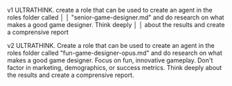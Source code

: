 v1
ULTRATHINK. create a role that can be used to create an agent in the roles folder called     │
│   "senior-game-designer.md" and do research on what makes a good game designer. Think deeply   │
│   about the results and create a comprensive report 

v2
ULTRATHINK. Create a role that can be used to create an agent in the roles folder called "fun-game-designer-opus.md" and do research on what makes a good game designer. Focus on fun, innovative gameplay. Don't factor in marketing, demographics, or success metrics. Think deeply about the results and create a comprensive report.